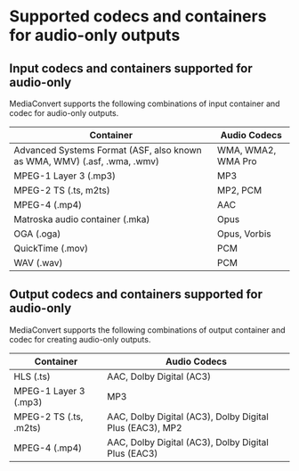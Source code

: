 # Supported codecs and containers for audio\-only outputs<a name="supported-codecs-containers-audio-only"></a>

## Input codecs and containers supported for audio\-only<a name="input-codecs-and-containers-supported-for-audio-only"></a>

MediaConvert supports the following combinations of input container and codec for audio\-only outputs\.


| Container | Audio Codecs | 
| --- | --- | 
| Advanced Systems Format \(ASF, also known as WMA, WMV\) \(\.asf, \.wma, \.wmv\) | WMA, WMA2, WMA Pro | 
| MPEG\-1 Layer 3 \(\.mp3\) | MP3 | 
| MPEG\-2 TS \(\.ts, m2ts\) | MP2, PCM | 
| MPEG\-4 \(\.mp4\) | AAC | 
| Matroska audio container \(\.mka\) | Opus | 
| OGA \(\.oga\) | Opus, Vorbis | 
| QuickTime \(\.mov\) | PCM | 
| WAV \(\.wav\) | PCM | 

## Output codecs and containers supported for audio\-only<a name="output-codecs-and-containers-supported-for-audio-only"></a>

MediaConvert supports the following combinations of output container and codec for creating audio\-only outputs\.


| Container | Audio Codecs | 
| --- | --- | 
| HLS \(\.ts\) | AAC, Dolby Digital \(AC3\) | 
| MPEG\-1 Layer 3 \(\.mp3\) | MP3 | 
| MPEG\-2 TS \(\.ts, \.m2ts\) | AAC, Dolby Digital \(AC3\), Dolby Digital Plus \(EAC3\), MP2 | 
| MPEG\-4 \(\.mp4\) | AAC, Dolby Digital \(AC3\), Dolby Digital Plus \(EAC3\) | 